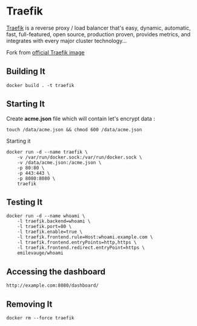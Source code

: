 # Traefik

[Traefik](https://traefik.io/) is a reverse proxy / load balancer that's easy, dynamic, automatic, fast, full-featured, open source, production proven, provides metrics, and integrates with every major cluster technology...

Fork from [official Traefik image](https://github.com/containous/traefik)

## Building It

    docker build . -t traefik

## Starting It

Create **acme.json** file which will contain let's encrypt data :

    touch /data/acme.json && chmod 600 /data/acme.json

Starting it

    docker run -d --name traefik \
        -v /var/run/docker.sock:/var/run/docker.sock \
        -v /data/acme.json:/acme.json \
        -p 80:80 \
        -p 443:443 \
        -p 8080:8080 \
        traefik

## Testing It

    docker run -d --name whoami \
        -l traefik.backend=whoami \
        -l traefik.port=80 \
        -l traefik.enable=true \
        -l traefik.frontend.rule=Host:whoami.example.com \
        -l traefik.frontend.entryPoints=http,https \
        -l traefik.frontend.redirect.entryPoint=https \
        emilevauge/whoami

## Accessing the dashboard

    http://example.com:8080/dashboard/

## Removing It

    docker rm --force traefik
